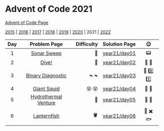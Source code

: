 # Advent of Code 2021

[Advent of Code Page](https://adventofcode.com/2021)

[2015](/year15) | [2016](/year16) | [2017](/year17) | [2018](/year18) | [2019](/year19) | [2020](/year20) | 2021 | [2022](/year22)

| Day |                    Problem Page                    | Difficulty |       Solution Page       |      :wink:      |
|:--:|:--------------------------------------------------:| ---: |:-------------------------:|:----------------:|
|  1 | [Sonar Sweep](https://adventofcode.com/2021/day/1) | :star2: | [year21/day01](/year21/day01) |     :pager:      |
|  2 |    [Dive!](https://adventofcode.com/2021/day/2)    | :star2: | [year21/day02](/year21/day02) | :dart: :compass: |
|  3  |    [Binary Diagnostic](https://adventofcode.com/2021/day/3)    | :baby_symbol: :baby_symbol: | [year21/day03](/year21/day03) | :abacus: :zero: :one: |
|  4  |    [Giant Squid](https://adventofcode.com/2021/day/4)    | :dizzy_face: :dizzy_face: | [year21/day04](/year21/day04) | :octopus: :slot_machine: |
|  5  |    [Hydrothermal Venture](https://adventofcode.com/2021/day/5)    | :vomiting_face: | [year21/day05](/year21/day05) | :straight_ruler: :triangular_ruler: |
|  6  |    [Lanternfish](https://adventofcode.com/2021/day/6)    | :bucket: | [year21/day06](/year21/day06) | :lantern: :heavy_multiplication_x: :fish: |

